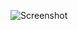 ![Screenshot](https://raw.githubusercontent.com/Cryakl/Ultimate-RAT-Collection/refs/heads/main/SubSeven/SubSeven%20v0.07a/Screenshot.png)
